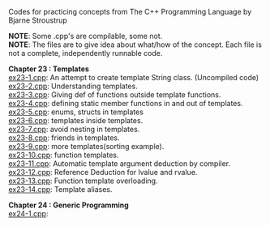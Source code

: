 Codes for practicing concepts from The C++ Programming Language by Bjarne Stroustrup  

  
<b>NOTE</b>: Some .cpp's are compilable, some not.  
<b>NOTE</b>: The files are to give idea about what/how of the concept. Each file is not a complete, independently runnable code.  
  

<b>Chapter 23 : Templates</b>  
[ex23-1.cpp](ex23-1.cpp): An attempt to create template String class. (Uncompiled code)  
[ex23-2.cpp](ex23-2.cpp): Understanding templates.  
[ex23-3.cpp](ex23-3.cpp): Giving def of functions outside template functions.  
[ex23-4.cpp](ex23-4.cpp): defining static member functions in and out of templates.  
[ex23-5.cpp](ex23-5.cpp): enums, structs in templates  
[ex23-6.cpp](ex23-6.cpp): templates inside templates.  
[ex23-7.cpp](ex23-7.cpp): avoid nesting in templates.  
[ex23-8.cpp](ex23-8.cpp): friends in templates.  
[ex23-9.cpp](ex23-9.cpp): more templates(sorting example).  
[ex23-10.cpp](ex23-10.cpp): function templates.  
[ex23-11.cpp](ex23-11.cpp): Automatic template argument deduction by compiler.  
[ex23-12.cpp](ex23-12.cpp): Reference Deduction for lvalue and rvalue.  
[ex23-13.cpp](ex23-13.cpp): Function template overloading.  
[ex23-14.cpp](ex23-14.cpp): Template aliases.  
  
  
<b>Chapter 24 : Generic Programming</b>  
[ex24-1.cpp](ex24-1.cpp): 